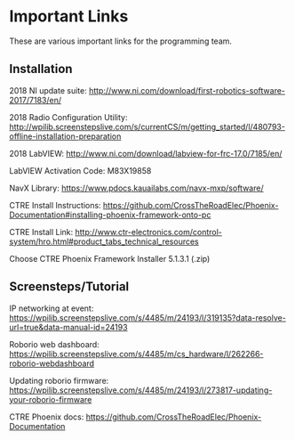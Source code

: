 # Important Links
These are various important links for the programming team.

## Installation
2018 NI update suite: http://www.ni.com/download/first-robotics-software-2017/7183/en/

2018 Radio Configuration Utility: http://wpilib.screenstepslive.com/s/currentCS/m/getting_started/l/480793-offline-installation-preparation

2018 LabVIEW: http://www.ni.com/download/labview-for-frc-17.0/7185/en/

LabVIEW Activation Code: M83X19858

NavX Library: https://www.pdocs.kauailabs.com/navx-mxp/software/

CTRE Install Instructions: https://github.com/CrossTheRoadElec/Phoenix-Documentation#installing-phoenix-framework-onto-pc

CTRE Install Link: http://www.ctr-electronics.com/control-system/hro.html#product_tabs_technical_resources

Choose CTRE Phoenix Framework Installer 5.1.3.1 (.zip)

## Screensteps/Tutorial
IP networking at event: https://wpilib.screenstepslive.com/s/4485/m/24193/l/319135?data-resolve-url=true&data-manual-id=24193

Roborio web dashboard: https://wpilib.screenstepslive.com/s/4485/m/cs_hardware/l/262266-roborio-webdashboard

Updating roborio firmware: https://wpilib.screenstepslive.com/s/4485/m/24193/l/273817-updating-your-roborio-firmware

CTRE Phoenix docs: https://github.com/CrossTheRoadElec/Phoenix-Documentation
